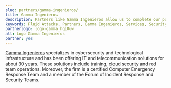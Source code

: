 ```yaml
---
slug: partners/gamma-ingenieros/
title: Gamma Ingenieros
description: Partners like Gamma Ingenieros allow us to complete our portfolio and offer better security testing services. Get to know them and become one of them.
keywords: Fluid Attacks, Partners, Gamma Ingenieros, Services, Security Testing, Software Development, Red Team, Pentesting, Ethical Hacking
partnerlogo: logo-gamma_hqi0uw
alt: Logo Gamma Ingenieros
partner: yes
---
```


[Gamma Ingenieros](https://www.gammaingenieros.com/) specializes
in cybersecurity and technological infrastructure
and has been offering IT and telecommunication solutions for about 30 years.
These solutions include training, cloud security and red team operations.
Moreover,
the firm is a certified Computer Emergency Response Team
and a member of the Forum of Incident Response and Security Teams.
